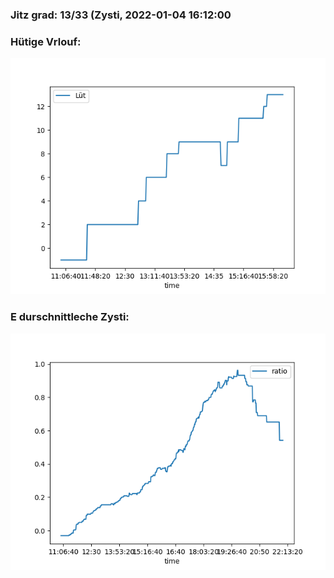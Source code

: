 ### Jitz grad: 13/33 (Zysti, 2022-01-04 16:12:00

### Hütige Vrlouf:
![Graph](Today.png)

### E durschnittleche Zysti:
![Graph](Zysti.png)